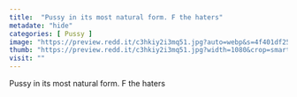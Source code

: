```yaml
---
title:  "Pussy in its most natural form. F the haters"
metadate: "hide"
categories: [ Pussy ]
image: "https://preview.redd.it/c3hkiy2i3mq51.jpg?auto=webp&s=4f401df2501ce5b93a8201fd346132db7dcd0de1"
thumb: "https://preview.redd.it/c3hkiy2i3mq51.jpg?width=1080&crop=smart&auto=webp&s=a1f265bbb81ef2b00b637fa61c4861d0a4f2eb27"
visit: ""
---
```

Pussy in its most natural form. F the haters
